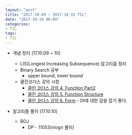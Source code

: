 ```yaml
---
layout: "post"
title: "2017-10-09 ~ 2017-10-15 TIL"
date: "2017-10-10 00:00"
categories:
- TIL
tags:
- TIL
---
```


- 개념 정리 (17.10.09 ~ 10)
  - LIS(Longest Increasing Subsequence) 알고리즘 정리
  - Binary Search 공부
    - upper bound, lower bound
  - 클린코더스 강의 시청
    - [클린 코더스 강의 4. Function Part2](https://www.youtube.com/watch?v=yd2xcVn_pAc)
    - [클린 코더스 강의 5. Function Structure](https://www.youtube.com/watch?v=JSV_YpTFhtw)
    - [클린 코더스 강의 6. Form](https://www.youtube.com/watch?v=PX5IUNdLSzg) - DI에 대한 감을 잡기 좋다.

- 알고리즘 풀이 (17.10.10)
  - BOJ
    - DP - 11053(nlogn 풀이)
